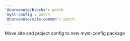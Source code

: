 ```yaml
---
'@curvenote/blocks': patch
'myst-config': patch
'@curvenote/site-common': patch
---
```


Move site and project config to new myst-config package
